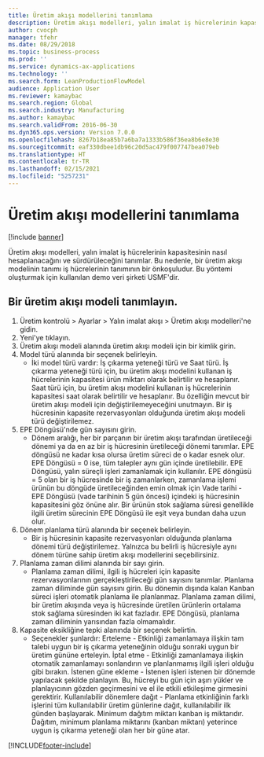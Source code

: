 ```yaml
---
title: Üretim akışı modellerini tanımlama
description: Üretim akışı modelleri, yalın imalat iş hücrelerinin kapasitesinin nasıl hesaplanacağını ve sürdürüleceğini tanımlar.
author: cvocph
manager: tfehr
ms.date: 08/29/2018
ms.topic: business-process
ms.prod: ''
ms.service: dynamics-ax-applications
ms.technology: ''
ms.search.form: LeanProductionFlowModel
audience: Application User
ms.reviewer: kamaybac
ms.search.region: Global
ms.search.industry: Manufacturing
ms.author: kamaybac
ms.search.validFrom: 2016-06-30
ms.dyn365.ops.version: Version 7.0.0
ms.openlocfilehash: 8267b18ea85b7a6ba7a1333b586f36ea8b6e8e30
ms.sourcegitcommit: eaf330dbee1db96c20d5ac479f007747bea079eb
ms.translationtype: HT
ms.contentlocale: tr-TR
ms.lasthandoff: 02/15/2021
ms.locfileid: "5257231"
---
```

# <a name="define-production-flow-models"></a>Üretim akışı modellerini tanımlama

[!include [banner](../../includes/banner.md)]

Üretim akışı modelleri, yalın imalat iş hücrelerinin kapasitesinin nasıl hesaplanacağını ve sürdürüleceğini tanımlar. Bu nedenle, bir üretim akışı modelinin tanımı iş hücrelerinin tanımının bir önkoşuludur. Bu yöntemi oluşturmak için kullanılan demo veri şirketi USMF'dir.


## <a name="define-a-production-flow-model"></a>Bir üretim akışı modeli tanımlayın. 
1. Üretim kontrolü > Ayarlar > Yalın imalat akışı > Üretim akışı modelleri'ne gidin.
2. Yeni'ye tıklayın.
3. Üretim akışı modeli alanında üretim akışı modeli için bir kimlik girin.
4. Model türü alanında bir seçenek belirleyin.
    * İki model türü vardır: İş çıkarma yeteneği türü ve Saat türü. İş çıkarma yeteneği türü için, bu üretim akışı modelini kullanan iş hücrelerinin kapasitesi ürün miktarı olarak belirtilir ve hesaplanır. Saat türü için, bu üretim akışı modelini kullanan iş hücrelerinin kapasitesi saat olarak belirtilir ve hesaplanır. Bu özelliğin mevcut bir üretim akışı modeli için değiştirilemeyeceğini unutmayın. Bir iş hücresinin kapasite rezervasyonları olduğunda üretim akışı modeli türü değiştirilemez.  
5. EPE Döngüsü'nde gün sayısını girin.
    * Dönem aralığı, her bir parçanın bir üretim akışı tarafından üretileceği dönemi ya da en az bir iş hücresinin üretileceği dönemi tanımlar. EPE döngüsü ne kadar kısa olursa üretim süreci de o kadar esnek olur. EPE Döngüsü = 0 ise, tüm talepler aynı gün içinde üretilebilir. EPE Döngüsü, yalın süreçli işleri zamanlamak için kullanılır. EPE döngüsü = 5 olan bir iş hücresinde bir iş zamanlarken, zamanlama işlemi ürünün bu döngüde üretileceğinden emin olmak için Vade tarihi - EPE Döngüsü (vade tarihinin 5 gün öncesi) içindeki iş hücresinin kapasitesini göz önüne alır. Bir ürünün stok sağlama süresi genellikle ilgili üretim sürecinin EPE Döngüsü ile eşit veya bundan daha uzun olur.  
6. Dönem planlama türü alanında bir seçenek belirleyin.
    * Bir iş hücresinin kapasite rezervasyonları olduğunda planlama dönemi türü değiştirilemez. Yalnızca bu belirli iş hücresiyle aynı dönem türüne sahip üretim akışı modellerini seçebilirsiniz.  
7. Planlama zaman dilimi alanında bir sayı girin.
    * Planlama zaman dilimi, ilgili iş hücreleri için kapasite rezervasyonlarının gerçekleştirileceği gün sayısını tanımlar. Planlama zaman diliminde gün sayısını girin.   Bu dönemin dışında kalan Kanban süreci işleri otomatik planlama ile planlanmaz. Planlama zaman dilimi, bir üretim akışında veya iş hücresinde üretilen ürünlerin ortalama stok sağlama süresinden iki kat fazladır. EPE Döngüsü, planlama zaman diliminin yarısından fazla olmamalıdır.     
8. Kapasite eksikliğine tepki alanında bir seçenek belirtin.
    * Seçenekler şunlardır:   Erteleme - Etkinliği zamanlamaya ilişkin tam talebi uygun bir iş çıkarma yeteneğinin olduğu sonraki uygun bir üretim gününe erteleyin. İptal etme - Etkinliği zamanlamaya ilişkin otomatik zamanlamayı sonlandırın ve planlanmamış ilgili işleri olduğu gibi bırakın.   İstenen güne ekleme - İstenen işleri istenen bir dönemde yapılacak şekilde planlayın. Bu, hücreyi bu gün için aşırı yükler ve planlayıcının gözden geçirmesini ve el ile etkili etkileşime girmesini gerektirir.   Kullanılabilir dönemlere dağıt - Planlama etkinliğinin farklı işlerini tüm kullanılabilir üretim günlerine dağıt, kullanılabilir ilk günden başlayarak. Minimum dağıtım miktarı kanban iş miktarıdır. Dağıtım, minimum planlama miktarını (kanban miktarı) yeterince uygun iş çıkarma yeteneği olan her bir güne atar.  



[!INCLUDE[footer-include](../../../includes/footer-banner.md)]